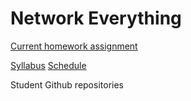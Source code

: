 # Network Everything

[Current homework assignment]()

[Syllabus](syllabus.md)
[Schedule](schedule.md)

Student Github repositories
